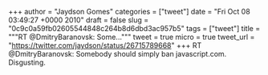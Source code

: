 
+++
author = "Jaydson Gomes"
categories = ["tweet"]
date = "Fri Oct 08 03:49:27 +0000 2010"
draft = false
slug = "0c9c0a59fb02605544848c264b8d6dbd3ac957b5"
tags = ["tweet"]
title = """RT @DmitryBaranovsk: Some..."""
tweet = true
micro = true
tweet_url = "https://twitter.com/jaydson/status/26715789668"
+++
RT @DmitryBaranovsk: Somebody should simply ban javascript.com. Disgusting.
